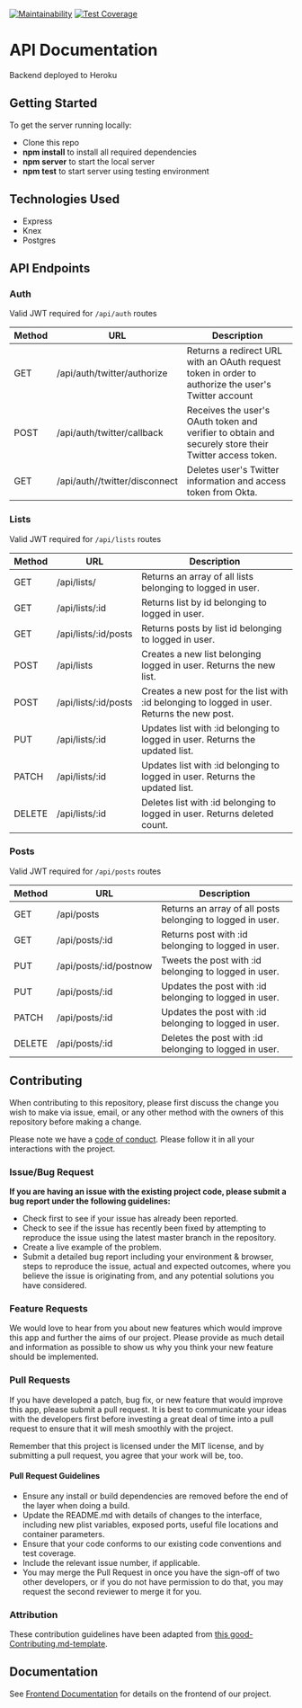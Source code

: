 [![Maintainability](https://api.codeclimate.com/v1/badges/6a2268d17d0fcae99c56/maintainability)](https://codeclimate.com/github/Lambda-School-Labs/social-media-strategy-be/maintainability) [![Test Coverage](https://api.codeclimate.com/v1/badges/6a2268d17d0fcae99c56/test_coverage)](https://codeclimate.com/github/Lambda-School-Labs/social-media-strategy-be/test_coverage)

# API Documentation

Backend deployed to Heroku

## Getting Started

To get the server running locally:

- Clone this repo
- **npm install** to install all required dependencies
- **npm server** to start the local server
- **npm test** to start server using testing environment

## Technologies Used

- Express
- Knex
- Postgres

## API Endpoints

### Auth
Valid JWT required for `/api/auth` routes

| Method | URL                           | Description                                                                                           |
| ------ | ----------------------------- | ----------------------------------------------------------------------------------------------------- |
| GET    | /api/auth/twitter/authorize   | Returns a redirect URL with an OAuth request token in order to authorize the user's Twitter account   |
| POST   | /api/auth/twitter/callback    | Receives the user's OAuth token and verifier to obtain and securely store their Twitter access token. |
| GET    | /api/auth//twitter/disconnect | Deletes user's Twitter information and access token from Okta.                                        |

### Lists
Valid JWT required for `/api/lists` routes

| Method | URL                  | Description                                                                                 |
| ------ | -------------------- | ------------------------------------------------------------------------------------------- |
| GET    | /api/lists/          | Returns an array of all lists belonging to logged in user.                                  |
| GET    | /api/lists/:id       | Returns list by id belonging to logged in user.                                             |
| GET    | /api/lists/:id/posts | Returns posts by list id belonging to logged in user.                                       |
| POST   | /api/lists           | Creates a new list belonging logged in user. Returns the new list.                          |
| POST   | /api/lists/:id/posts | Creates a new post for the list with :id belonging to logged in user. Returns the new post. |
| PUT    | /api/lists/:id       | Updates list with :id belonging to logged in user. Returns the updated list.                |
| PATCH  | /api/lists/:id       | Updates list with :id belonging to logged in user. Returns the updated list.                |
| DELETE | /api/lists/:id       | Deletes list with :id belonging to logged in user. Returns deleted count.                   |

### Posts
Valid JWT required for `/api/posts` routes

| Method | URL                    | Description                                                |
| ------ | ---------------------- | ---------------------------------------------------------- |
| GET    | /api/posts             | Returns an array of all posts belonging to logged in user. |
| GET    | /api/posts/:id         | Returns post with :id belonging to logged in user.         |
| PUT    | /api/posts/:id/postnow | Tweets the post with :id belonging to logged in user.      |
| PUT    | /api/posts/:id         | Updates the post with :id belonging to logged in user.     |
| PATCH  | /api/posts/:id         | Updates the post with :id belonging to logged in user.     |
| DELETE | /api/posts/:id         | Deletes the post with :id belonging to logged in user.     |


## Contributing

When contributing to this repository, please first discuss the change you wish to make via issue, email, or any other method with the owners of this repository before making a change.

Please note we have a [code of conduct](./code_of_conduct.md). Please follow it in all your interactions with the project.

### Issue/Bug Request

**If you are having an issue with the existing project code, please submit a bug report under the following guidelines:**

- Check first to see if your issue has already been reported.
- Check to see if the issue has recently been fixed by attempting to reproduce the issue using the latest master branch in the repository.
- Create a live example of the problem.
- Submit a detailed bug report including your environment & browser, steps to reproduce the issue, actual and expected outcomes, where you believe the issue is originating from, and any potential solutions you have considered.

### Feature Requests

We would love to hear from you about new features which would improve this app and further the aims of our project. Please provide as much detail and information as possible to show us why you think your new feature should be implemented.

### Pull Requests

If you have developed a patch, bug fix, or new feature that would improve this app, please submit a pull request. It is best to communicate your ideas with the developers first before investing a great deal of time into a pull request to ensure that it will mesh smoothly with the project.

Remember that this project is licensed under the MIT license, and by submitting a pull request, you agree that your work will be, too.

#### Pull Request Guidelines

- Ensure any install or build dependencies are removed before the end of the layer when doing a build.
- Update the README.md with details of changes to the interface, including new plist variables, exposed ports, useful file locations and container parameters.
- Ensure that your code conforms to our existing code conventions and test coverage.
- Include the relevant issue number, if applicable.
- You may merge the Pull Request in once you have the sign-off of two other developers, or if you do not have permission to do that, you may request the second reviewer to merge it for you.

### Attribution

These contribution guidelines have been adapted from [this good-Contributing.md-template](https://gist.github.com/PurpleBooth/b24679402957c63ec426).

## Documentation

See [Frontend Documentation](https://github.com/Lambda-School-Labs/social-media-strategy-fe/blob/master/README.md) for details on the frontend of our project.
